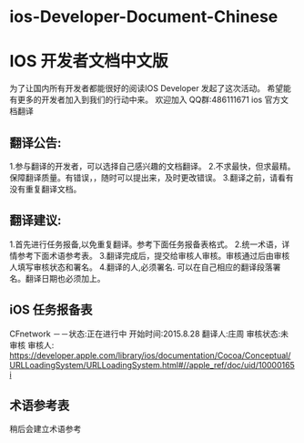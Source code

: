# ios-Developer-Document-Chinese
IOS 开发者文档中文版  
===================================  

为了让国内所有开发者都能很好的阅读IOS Developer 发起了这次活动。
希望能有更多的开发者加入到我们的行动中来。
欢迎加入  QQ群:486111671  ios 官方文档翻译

  
    
翻译公告:  
-----------------------------------  
1.参与翻译的开发者，可以选择自己感兴趣的文档翻译。
2.不求最快，但求最精。保障翻译质量。有错误，，随时可以提出来，及时更改错误。
3.翻译之前，请看有没有重复翻译文档。


翻译建议:
----------------------------------------------
1.首先进行任务报备,以免重复翻译。参考下面任务报备表格式。
2.统一术语，详情参考下面术语参考表。
3.翻译完成后，提交给审核人审核。审核通过后由审核人填写审核状态和署名。
4.翻译的人,必须署名. 可以在自己相应的翻译段落署名。翻译日期也必须加上。
    
iOS 任务报备表
---------------------------------------------


CFnetwork －－状态:正在进行中 开始时间:2015.8.28  翻译人:庄周  审核状态:未审核  审核人:
https://developer.apple.com/library/ios/documentation/Cocoa/Conceptual/URLLoadingSystem/URLLoadingSystem.html#//apple_ref/doc/uid/10000165i


术语参考表
----------------------------------------------
稍后会建立术语参考










